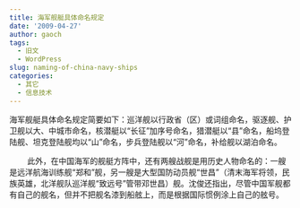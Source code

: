 ```yaml
---
title: 海军舰艇具体命名规定
date: '2009-04-27'
author: gaoch
tags:
  - 旧文
  - WordPress
slug: naming-of-china-navy-ships
categories:
  - 其它
  - 信息技术
---
```


海军舰艇具体命名规定简要如下：巡洋舰以行政省（区）或词组命名，驱逐舰、护卫舰以大、中城市命名，核潜艇以“长征”加序号命名，猎潜艇以“县”命名，船坞登陆舰、坦克登陆舰均以“山”命名，步兵登陆舰以“河”命名，补给舰以湖泊命名。

　
　此外，在中国海军的舰艇方阵中，还有两艘战舰是用历史人物命名的：一艘是远洋航海训练舰“郑和”舰，另一艘是大型国防动员舰“世昌”（清末海军将领，民
族英雄，北洋舰队巡洋舰“致远号”管带邓世昌）舰。沈俊还指出，尽管中国军舰都有自己的舰名，但并不把舰名漆到船舷上，而是根据国际惯例涂上自己的舷号。
